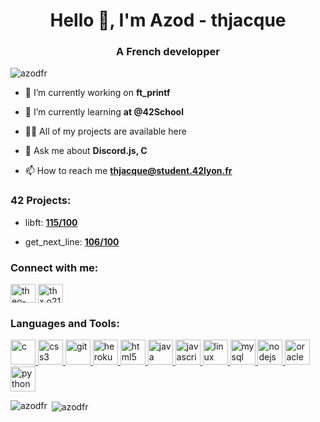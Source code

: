 <h1 align="center">Hello 👋, I'm Azod - thjacque</h1>
<h3 align="center">A French developper</h3>

<p align="left"> <img src="https://komarev.com/ghpvc/?username=azodfr&label=Profile%20views&color=0e75b6&style=flat" alt="azodfr" /> </p>


- 🔭 I’m currently working on **ft_printf**

- 🌱 I’m currently learning **at @42School**

- 👨‍💻 All of my projects are available here

- 💬 Ask me about **Discord.js, C**

- 📫 How to reach me **thjacque@student.42lyon.fr**

<h3 align="left">42 Projects:</h3>

- libft: [**115/100**](https://github.com/AzodFR/libft)

- get_next_line: [**106/100**](https://github.com/AzodFR/get_next_line)

<h3 align="left">Connect with me:</h3>
<p align="left">
<a href="https://linkedin.com/in/theo-jacq" target="blank"><img align="center" src="https://cdn.jsdelivr.net/npm/simple-icons@3.0.1/icons/linkedin.svg" alt="theo-jacq" height="30" width="40" /></a>
<a href="https://instagram.com/thx.o21_" target="blank"><img align="center" src="https://cdn.jsdelivr.net/npm/simple-icons@3.0.1/icons/instagram.svg" alt="thx.o21_" height="30" width="40" /></a>
</p>

<h3 align="left">Languages and Tools:</h3>
<p align="left"> <a href="https://www.cprogramming.com/" target="_blank"> <img src="https://devicons.github.io/devicon/devicon.git/icons/c/c-original.svg" alt="c" width="40" height="40"/> </a> <a href="https://www.w3schools.com/css/" target="_blank"> <img src="https://devicons.github.io/devicon/devicon.git/icons/css3/css3-original-wordmark.svg" alt="css3" width="40" height="40"/> </a> <a href="https://git-scm.com/" target="_blank"> <img src="https://www.vectorlogo.zone/logos/git-scm/git-scm-icon.svg" alt="git" width="40" height="40"/> </a> <a href="https://heroku.com" target="_blank"> <img src="https://www.vectorlogo.zone/logos/heroku/heroku-icon.svg" alt="heroku" width="40" height="40"/> </a> <a href="https://www.w3.org/html/" target="_blank"> <img src="https://devicons.github.io/devicon/devicon.git/icons/html5/html5-original-wordmark.svg" alt="html5" width="40" height="40"/> </a> <a href="https://www.java.com" target="_blank"> <img src="https://devicons.github.io/devicon/devicon.git/icons/java/java-original-wordmark.svg" alt="java" width="40" height="40"/> </a> <a href="https://developer.mozilla.org/en-US/docs/Web/JavaScript" target="_blank"> <img src="https://devicons.github.io/devicon/devicon.git/icons/javascript/javascript-original.svg" alt="javascript" width="40" height="40"/> </a> <a href="https://www.linux.org/" target="_blank"> <img src="https://devicons.github.io/devicon/devicon.git/icons/linux/linux-original.svg" alt="linux" width="40" height="40"/> </a> <a href="https://www.mysql.com/" target="_blank"> <img src="https://devicons.github.io/devicon/devicon.git/icons/mysql/mysql-original-wordmark.svg" alt="mysql" width="40" height="40"/> </a> <a href="https://nodejs.org" target="_blank"> <img src="https://devicons.github.io/devicon/devicon.git/icons/nodejs/nodejs-original-wordmark.svg" alt="nodejs" width="40" height="40"/> </a> <a href="https://www.oracle.com/" target="_blank"> <img src="https://devicons.github.io/devicon/devicon.git/icons/oracle/oracle-original.svg" alt="oracle" width="40" height="40"/> </a> <a href="https://www.python.org" target="_blank"> <img src="https://devicons.github.io/devicon/devicon.git/icons/python/python-original.svg" alt="python" width="40" height="40"/> </a> </p>

<p><img align="left" src="https://github-readme-stats.vercel.app/api/top-langs?username=azodfr&show_icons=true&locale=en&layout=compact" alt="azodfr" /></p>

<p>&nbsp;<img align="center" src="https://github-readme-stats.vercel.app/api?username=azodfr&show_icons=true&locale=en" alt="azodfr" /></p>

